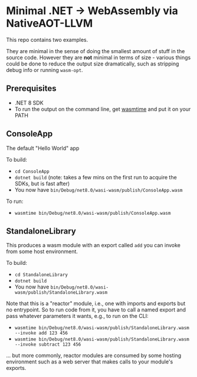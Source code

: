# Minimal .NET -> WebAssembly via NativeAOT-LLVM

This repo contains two examples.

They are minimal in the sense of doing the smallest amount of stuff in the source code. However they are **not** minimal in terms of size - various things could be done to reduce the output size dramatically, such as stripping debug info or running `wasm-opt`.

## Prerequisites

 * .NET 8 SDK
 * To run the output on the command line, get [wasmtime](https://wasmtime.dev/) and put it on your PATH

## ConsoleApp

The default "Hello World" app

To build:

 * `cd ConsoleApp`
 * `dotnet build` (note: takes a few mins on the first run to acquire the SDKs, but is fast after)
 * You now have `bin/Debug/net8.0/wasi-wasm/publish/ConsoleApp.wasm`

To run:

 * `wasmtime bin/Debug/net8.0/wasi-wasm/publish/ConsoleApp.wasm`

## StandaloneLibrary

This produces a wasm module with an export called `add` you can invoke from some host environment.

To build:

 * `cd StandaloneLibrary`
 * `dotnet build`
 * You now have `bin/Debug/net8.0/wasi-wasm/publish/StandaloneLibrary.wasm`
 
Note that this is a "reactor" module, i.e., one with imports and exports but no entrypoint. So to run code from it, you have to call a named export and pass whatever parameters it wants, e.g., to run on the CLI:

 * `wasmtime bin/Debug/net8.0/wasi-wasm/publish/StandaloneLibrary.wasm --invoke add 123 456`
 * `wasmtime bin/Debug/net8.0/wasi-wasm/publish/StandaloneLibrary.wasm --invoke subtract 123 456`

... but more commonly, reactor modules are consumed by some hosting environment such as a web server that makes calls to your module's exports.
